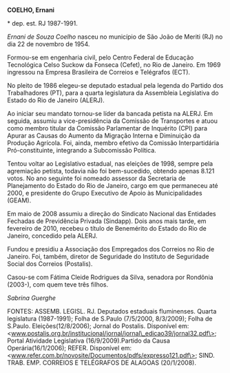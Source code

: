**COELHO, Ernani**

\* dep. est. RJ 1987-1991.

*Ernani de Souza Coelho* nasceu no município de São João de Meriti (RJ)
no dia 22 de novembro de 1954.

Formou-se em engenharia civil, pelo Centro Federal de Educação
Tecnológica Celso Suckow da Fonseca (Cefet), no Rio de Janeiro. Em 1969
ingressou na Empresa Brasileira de Correios e Telégrafos (ECT).

No pleito de 1986 elegeu-se deputado estadual pela legenda do Partido
dos Trabalhadores (PT), para a quarta legislatura da Assembleia
Legislativa do Estado do Rio de Janeiro (ALERJ).

Ao iniciar seu mandato tornou-se líder da bancada petista na ALERJ. Em
seguida, assumiu a vice-presidência da Comissão de Transportes e atuou
como membro titular da Comissão Parlamentar de Inquérito (CPI) para
Apurar as Causas do Aumento da Migração Interna e Diminuição da Produção
Agrícola. Foi, ainda, membro efetivo da Comissão Interpartidária
Pró-constituinte, integrando a Subcomissão Política.

Tentou voltar ao Legislativo estadual, nas eleições de 1998, sempre pela
agremiação petista, todavia não foi bem-sucedido, obtendo apenas 8.121
votos. No ano seguinte foi nomeado assessor da Secretaria de
Planejamento do Estado do Rio de Janeiro, cargo em que permaneceu até
2000, e presidente do Grupo Executivo de Apoio às Municipalidades
(GEAM).

Em maio de 2008 assumiu a direção do Sindicato Nacional das Entidades
Fechadas de Previdência Privada (Sindapp). Dois anos mais tarde, em
fevereiro de 2010, recebeu o título de Benemérito do Estado do Rio de
Janeiro, concedido pela ALERJ.

Fundou e presidiu a Associação dos Empregados dos Correios no Rio de
Janeiro. Foi, também, diretor de Seguridade do Instituto de Seguridade
Social dos Correios (Postalis).

Casou-se com Fátima Cleide Rodrigues da Silva, senadora por Rondônia
(2003-), com quem teve três filhos.

*Sabrina Guerghe*

FONTES: ASSEMB. LEGISL. RJ. Deputados estaduais fluminenses. Quarta
legislatura (1987-1991); Folha de S.Paulo (7/5/2000, 8/3/2009); Folha de
S.Paulo. Eleições(12/8/2006); Jornal do Postalis. Disponível em:
\<www.postalis.org.br/institucional/jornal/jornal\_edicao39/jornal32.pdf\>;
Portal Atividade Legislativa (16/9/2009).Partido da Causa
Operária(16/1/2006); REFER. Disponível em:
\<www.refer.com.br/novosite/Documentos/pdfs/expresso121.pdf\>; SIND.
TRAB. EMP. CORREIOS E TELÉGRAFOS DE ALAGOAS (20/1/2008).
